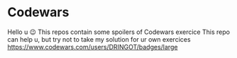 # Codewars
Hello u :wink:
This repos contain some spoilers of Codewars exercice
This repo can help u, but try not to take my solution for ur own exercices 
https://www.codewars.com/users/DRINGOT/badges/large

